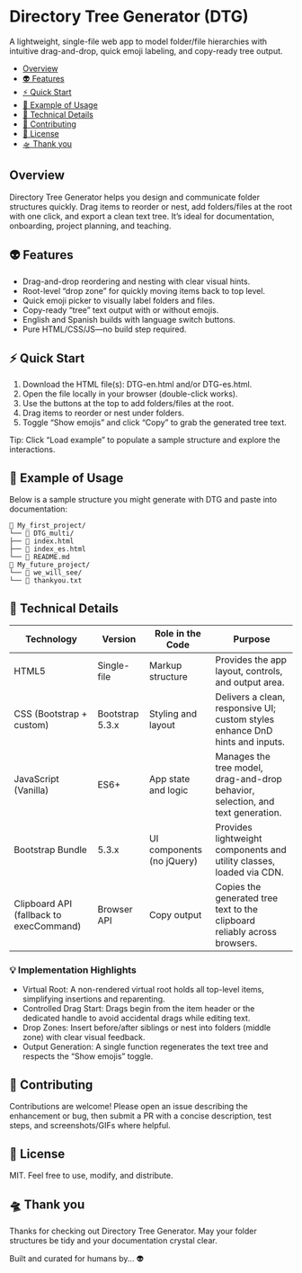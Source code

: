 # Directory Tree Generator (DTG)

A lightweight, single-file web app to model folder/file hierarchies with intuitive drag-and-drop, quick emoji labeling, and copy-ready tree output.

- [Overview](#-overview)
- [👽 Features](#-features)
- [⚡ Quick Start](#-quick-start)
- [📁 Example of Usage](#-example-of-usage)
- [💾 Technical Details](#-technical-details)
- [🗿 Contributing](#-contributing)
- [🚬 License](#-license)
- [🛸 Thank you](#-thank-you)

## Overview
Directory Tree Generator helps you design and communicate folder structures quickly. Drag items to reorder or nest, add folders/files at the root with one click, and export a clean text tree. It’s ideal for documentation, onboarding, project planning, and teaching.

## 👽 Features
- Drag-and-drop reordering and nesting with clear visual hints.  
- Root-level “drop zone” for quickly moving items back to top level.  
- Quick emoji picker to visually label folders and files.  
- Copy-ready “tree” text output with or without emojis.  
- English and Spanish builds with language switch buttons.  
- Pure HTML/CSS/JS—no build step required.

## ⚡ Quick Start
1) Download the HTML file(s): DTG-en.html and/or DTG-es.html.  
2) Open the file locally in your browser (double-click works).  
3) Use the buttons at the top to add folders/files at the root.  
4) Drag items to reorder or nest under folders.  
5) Toggle “Show emojis” and click “Copy” to grab the generated tree text.

Tip: Click “Load example” to populate a sample structure and explore the interactions.

## 📁 Example of Usage
Below is a sample structure you might generate with DTG and paste into documentation:

```
📂 My_first_project/
└── 📂 DTG_multi/
├── 📄 index.html
├── 📄 index_es.html
└── 📄 README.md
📂 My_future_project/
└── 📂 we_will_see/
└── 📄 thankyou.txt
```

## 💾 Technical Details

| Technology | Version | Role in the Code | Purpose |
| --- | --- | --- | --- |
| HTML5 | Single-file | Markup structure | Provides the app layout, controls, and output area. |
| CSS (Bootstrap + custom) | Bootstrap 5.3.x | Styling and layout | Delivers a clean, responsive UI; custom styles enhance DnD hints and inputs. |
| JavaScript (Vanilla) | ES6+ | App state and logic | Manages the tree model, drag-and-drop behavior, selection, and text generation. |
| Bootstrap Bundle | 5.3.x | UI components (no jQuery) | Provides lightweight components and utility classes, loaded via CDN. |
| Clipboard API (fallback to execCommand) | Browser API | Copy output | Copies the generated tree text to the clipboard reliably across browsers. |

### 💡 Implementation Highlights
- Virtual Root: A non-rendered virtual root holds all top-level items, simplifying insertions and reparenting.  
- Controlled Drag Start: Drags begin from the item header or the dedicated handle to avoid accidental drags while editing text.  
- Drop Zones: Insert before/after siblings or nest into folders (middle zone) with clear visual feedback.  
- Output Generation: A single function regenerates the text tree and respects the “Show emojis” toggle.

## 🗿 Contributing
Contributions are welcome! Please open an issue describing the enhancement or bug, then submit a PR with a concise description, test steps, and screenshots/GIFs where helpful.

## 🚬 License
MIT. Feel free to use, modify, and distribute.

## 🛸 Thank you
Thanks for checking out Directory Tree Generator. May your folder structures be tidy and your documentation crystal clear.

Built and curated for humans by... 👽
